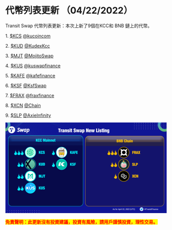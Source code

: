 # 代幣列表更新 （04/22/2022）

Transit Swap 代幣列表更新：本次上新了9個在KCC和 BNB 鏈上的代幣。

1\. [$KCS](https://twitter.com/search?q=%24KCS\&src=cashtag\_click) [@kucoincom](https://twitter.com/kucoincom)

2\. [$KUD](https://twitter.com/search?q=%24KUD\&src=cashtag\_click) [@KudexKcc](https://twitter.com/KudexKcc)

3\. [$MJT](https://twitter.com/search?q=%24MJT\&src=cashtag\_click) [@MojitoSwap](https://twitter.com/MojitoSwap)

4\. [$KUS](https://twitter.com/search?q=%24KUS\&src=cashtag\_click) [@kuswapfinance](https://twitter.com/kuswapfinance)

5\. [$KAFE](https://twitter.com/search?q=%24KAFE\&src=cashtag\_click) [@kafefinance](https://twitter.com/kafefinance)

6\. [$KSF](https://twitter.com/search?q=%24KSF\&src=cashtag\_click) [@KsfSwap](https://twitter.com/KsfSwap)

7\. [$FRAX](https://twitter.com/search?q=%24FRAX\&src=cashtag\_click) [@fraxfinance](https://twitter.com/fraxfinance)

8\. [$XCN](https://twitter.com/search?q=%24XCN\&src=cashtag\_click) [@Chain](https://twitter.com/Chain)

9\. [$SLP](https://twitter.com/search?q=%24SLP\&src=cashtag\_click) [@AxieInfinity](https://twitter.com/AxieInfinity)

![](<../../.gitbook/assets/Transit Swap New Listing.png>)

<mark style="color:red;">**免責聲明：此更新沒有投資建議，投資有風險，請用戶謹慎投資，理性交易。**</mark>
